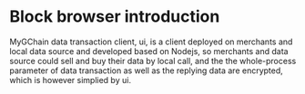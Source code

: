 


# Block browser introduction

MyGChain data transaction client, ui, is a client deployed on merchants and local data source and developed based on Nodejs, so merchants and data source could sell and buy their data by local call, and the the whole-process parameter of data transaction as well as the replying data are encrypted, which is however simplied by ui.
